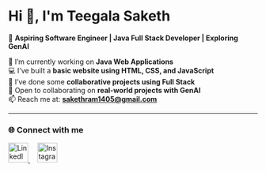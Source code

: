 # Hi 👋, I'm Teegala Saketh  

🚀 **Aspiring Software Engineer | Java Full Stack Developer | Exploring GenAI**  

🔭 I’m currently working on **Java Web Applications**  
💻 I’ve built a **basic website using HTML, CSS, and JavaScript**  
🤝 I’ve done some **collaborative projects using Full Stack**  
👯 Open to collaborating on **real-world projects with GenAI**  
📫 Reach me at: **sakethram1405@gmail.com**  

---

### 🌐 Connect with me  
<p align="left">
  <a href="https://www.linkedin.com/in/teegala-saketh-4063b3291" target="_blank" style="margin-right: 15px;">
    <img src="https://img.icons8.com/color/48/000000/linkedin.png" alt="LinkedIn" width="40" height="40"/>
  </a>
  <a href="https://www.instagram.com/saketh_ram_teegala_14" target="_blank" rel="noopener noreferrer">
    <img src="https://img.icons8.com/fluency/48/000000/instagram-new.png" alt="Instagram" width="40" height="40"/>
  </a>
</p>
